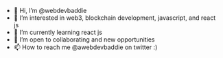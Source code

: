 - 👋 Hi, I’m @webdevbaddie
- 👀 I’m interested in web3, blockchain development, javascript, and react js
- 🌱 I’m currently learning react js
- 💞️ I’m open to collaborating and new opportunities
- 📫 How to reach me @awebdevbaddie on twitter :)

<!---
webdevbaddie/webdevbaddie is a ✨ special ✨ repository because its `README.md` (this file) appears on your GitHub profile.
You can click the Preview link to take a look at your changes.
--->

